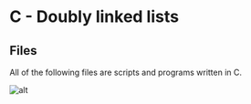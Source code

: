 # C - Doubly linked lists

## Files

All of the following files are scripts and programs written in C.

![alt](https://geps.dev/progress/00)
